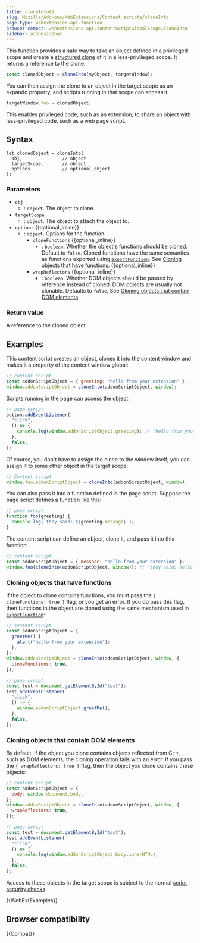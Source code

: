 ```yaml
---
title: cloneInto()
slug: Mozilla/Add-ons/WebExtensions/Content_scripts/cloneInto
page-type: webextension-api-function
browser-compat: webextensions.api.contentScriptGlobalScope.cloneInto
sidebar: addonsidebar
---
```


This function provides a safe way to take an object defined in a privileged scope and create a [structured clone](/en-US/docs/Web/API/Web_Workers_API/Structured_clone_algorithm) of it in a less-privileged scope. It returns a reference to the clone:

```js
const clonedObject = cloneInto(myObject, targetWindow);
```

You can then assign the clone to an object in the target scope as an expando property, and scripts running in that scope can access it:

```js
targetWindow.foo = clonedObject;
```

This enables privileged code, such as an extension, to share an object with less-privileged code, such as a web page script.

## Syntax

```js-nolint
let clonedObject = cloneInto(
  obj,               // object
  targetScope,       // object
  options            // optional object
);
```

### Parameters

- `obj`
  - : `object`. The object to clone.
- `targetScope`
  - : `object`. The object to attach the object to.
- `options` {{optional_inline}}
  - : `object`. Options for the function.
    - `cloneFunctions` {{optional_inline}}
      - : `boolean`. Whether the object's functions should be cloned. Default to `false`. Cloned functions have the same semantics as functions exported using [`exportFunction`](/en-US/docs/Mozilla/Add-ons/WebExtensions/Content_scripts/exportFunction). See [Cloning objects that have functions](#cloning_objects_that_have_functions). {{optional_inline}}
    - `wrapReflectors` {{optional_inline}}
      - : `boolean`. Whether DOM objects should be passed by reference instead of cloned. DOM objects are usually not clonable. Defaults to `false`. See [Cloning objects that contain DOM elements](#cloning_objects_that_contain_dom_elements).

### Return value

A reference to the cloned object.

## Examples

This content script creates an object, clones it into the content window and makes it a property of the content window global:

```js
// content script
const addonScriptObject = { greeting: "hello from your extension" };
window.addonScriptObject = cloneInto(addonScriptObject, window);
```

Scripts running in the page can access the object:

```js
// page script
button.addEventListener(
  "click",
  () => {
    console.log(window.addonScriptObject.greeting); // "hello from your extension"
  },
  false,
);
```

Of course, you don't have to assign the clone to the window itself; you can assign it to some other object in the target scope:

```js
// Content script
window.foo.addonScriptObject = cloneInto(addonScriptObject, window);
```

You can also pass it into a function defined in the page script. Suppose the page script defines a function like this:

```js
// page script
function foo(greeting) {
  console.log(`they said: ${greeting.message}`);
}
```

The content script can define an object, clone it, and pass it into this function:

```js
// content script
const addonScriptObject = { message: "hello from your extension" };
window.foo(cloneInto(addonScriptObject, window)); // "they said: hello from your extension"
```

### Cloning objects that have functions

If the object to clone contains functions, you must pass the `{ cloneFunctions: true }` flag, or you get an error. If you do pass this flag, then functions in the object are cloned using the same mechanism used in [`exportFunction`](/en-US/docs/Mozilla/Add-ons/WebExtensions/Content_scripts/exportFunction):

```js
// content script
const addonScriptObject = {
  greetMe() {
    alert("hello from your extension");
  },
};
window.addonScriptObject = cloneInto(addonScriptObject, window, {
  cloneFunctions: true,
});
```

```js
// page script
const test = document.getElementById("test");
test.addEventListener(
  "click",
  () => {
    window.addonScriptObject.greetMe();
  },
  false,
);
```

### Cloning objects that contain DOM elements

By default, if the object you clone contains objects reflected from C++, such as DOM elements, the cloning operation fails with an error. If you pass the `{ wrapReflectors: true }` flag, then the object you clone contains these objects:

```js
// content script
const addonScriptObject = {
  body: window.document.body,
};
window.addonScriptObject = cloneInto(addonScriptObject, window, {
  wrapReflectors: true,
});
```

```js
// page script
const test = document.getElementById("test");
test.addEventListener(
  "click",
  () => {
    console.log(window.addonScriptObject.body.innerHTML);
  },
  false,
);
```

Access to these objects in the target scope is subject to the normal [script security checks](https://firefox-source-docs.mozilla.org/dom/scriptSecurity/index.html).

{{WebExtExamples}}

## Browser compatibility

{{Compat}}
